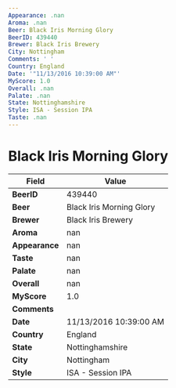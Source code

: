 ```yaml
---
Appearance: .nan
Aroma: .nan
Beer: Black Iris Morning Glory
BeerID: 439440
Brewer: Black Iris Brewery
City: Nottingham
Comments: ' '
Country: England
Date: '"11/13/2016 10:39:00 AM"'
MyScore: 1.0
Overall: .nan
Palate: .nan
State: Nottinghamshire
Style: ISA - Session IPA
Taste: .nan
---
```


# Black Iris Morning Glory

| Field         | Value |
|---------------|-------|
| **BeerID** | 439440 |
| **Beer** | Black Iris Morning Glory |
| **Brewer** | Black Iris Brewery |
| **Aroma** | nan |
| **Appearance** | nan |
| **Taste** | nan |
| **Palate** | nan |
| **Overall** | nan |
| **MyScore** | 1.0 |
| **Comments** |   |
| **Date** | 11/13/2016 10:39:00 AM |
| **Country** | England |
| **State** | Nottinghamshire |
| **City** | Nottingham |
| **Style** | ISA - Session IPA |
